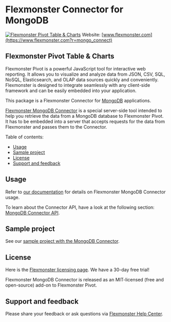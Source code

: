 # Flexmonster Connector for MongoDB

[![Flexmonster Pivot Table & Charts](https://cdn.flexmonster.com/landing.png)](https://www.flexmonster.com?r=mongo_connect)
Website: [www.flexmonster.com](https://www.flexmonster.com?r=mongo_connect)

## Flexmonster Pivot Table & Charts

Flexmonster Pivot is a powerful JavaScript tool for interactive web reporting. It allows you to visualize and analyze data from JSON, CSV, SQL, NoSQL, Elasticsearch, and OLAP data sources quickly and conveniently. Flexmonster is designed to integrate seamlessly with any client-side framework and can be easily embedded into your application.

This package is a Flexmonster Connector for [MongoDB](https://www.mongodb.com/) applications.

[Flexmonster MongoDB Connector](https://www.flexmonster.com/doc/introduction-to-the-flexmonster-mongodb-connector?r=mongo_connect) is a special server-side tool intended to help you retrieve the data from a MongoDB database to Flexmonster Pivot. It has to be embedded into a server that accepts requests for the data from Flexmonster and passes them to the Connector.

Table of contents:

- [Usage](#usage)
- [Sample project](#sample-project)
- [License](#license)
- [Support and feedback](#support-and-feedback)

## Usage

Refer to [our documentation](https://www.flexmonster.com/doc/mongodb-connector?r=mongo_connect) for details on Flexmonster MongoDB Connector usage.

To learn about the Connector API, have a look at the following section: [MongoDB Connector API](https://www.flexmonster.com/api/all-methods?r=mongo_connect).

## <a name="sample-project"></a>Sample project ##

See our [sample project with the MongoDB Connector](https://github.com/flexmonster/pivot-mongo).

## License

Here is the [Flexmonster licensing page](https://www.flexmonster.com/pivot-table-editions-and-pricing?r=mongo_connect). We have a 30-day free trial! 

Flexmonster MongoDB Connector is released as an MIT-licensed (free and open-source) add-on to Flexmonster Pivot.

## Support and feedback

Please share your feedback or ask questions via [Flexmonster Help Center](https://www.flexmonster.com/help-center?r=mongo_connect).

